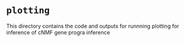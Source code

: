 # `plotting`

This directory contains the code and outputs for runnning plotting for inference of cNMF gene progra inference
